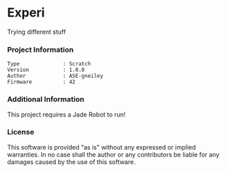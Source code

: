 Experi
================

Trying different stuff

### Project Information
```
Type              : Scratch
Version           : 1.0.0
Author            : ASE-gneiley
Firmware          : 42
```

### Additional Information
This project requires a Jade Robot to run!

### License
This software is provided "as is" without any expressed or implied warranties.  In no case shall the author or any contributors be liable for any damages caused by the use of this software.

